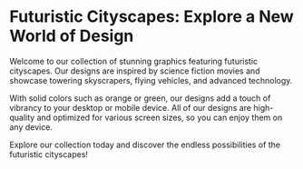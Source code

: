 <!--font:Open Sans-->

# Futuristic Cityscapes: Explore a New World of Design

Welcome to our collection of stunning graphics featuring futuristic cityscapes. Our designs are inspired by science fiction movies and showcase towering skyscrapers, flying vehicles, and advanced technology.

With solid colors such as orange or green, our designs add a touch of vibrancy to your desktop or mobile device. All of our designs are high-quality and optimized for various screen sizes, so you can enjoy them on any device.

Explore our collection today and discover the endless possibilities of the futuristic cityscapes!

<!--

Write me markdown content of website with wallpaper:

"A wallpaper with a single graphic of a futuristic cityscape, in a solid color such as orange or green."

The header of the page should not be copy of the text but rather a real content of the website which is using this wallpaper.


---


# Futuristic Cityscapes: Wallpaper Collection

Welcome to our collection of futuristic cityscape wallpapers! Our wallpapers feature stunning graphics of cities that look like they're straight out of a science fiction movie. 

One of our most popular wallpapers is a single graphic of a futuristic cityscape, available in solid colors such as orange or green. This wallpaper is perfect for anyone who wants to add a touch of sci-fi to their desktop or mobile device.

All of our wallpapers are high-quality and optimized for various screen sizes, so you can enjoy them on any device. Browse our collection today and find the perfect wallpaper to suit your style!


---


Heading should not include word "wallpaper". The website should not be about the wallpaper itself, wallpaper is just a related background, rewrite whole content.


---


# Explore the Futuristic Cityscapes

Welcome to our website where you can explore stunning graphics of futuristic cityscapes that will transport you to a world beyond your imagination. 

Our collection features a range of cityscapes that look like they're straight out of a science fiction movie, with towering skyscrapers, flying vehicles, and advanced technology. The solid colors of orange or green add a touch of vibrancy to the designs.

Whether you're looking to add a touch of sci-fi to your desktop or mobile device, or simply want to immerse yourself in a new world, our cityscape graphics are perfect for you. All of our designs are high-quality and optimized for various screen sizes, so you can enjoy them on any device.

Browse our collection today and discover the endless possibilities of the futuristic cityscapes!


---


Heading is too long, rewrite whole content.


---


Heading is too long, rewrite whole content.


---


# Futuristic Cityscapes: Discover a World Beyond Your Imagination

Step into a world beyond your imagination with our collection of stunning graphics featuring futuristic cityscapes. Our designs are inspired by science fiction movies and showcase towering skyscrapers, flying vehicles, and advanced technology.

The solid colors of orange or green add a touch of vibrancy to the designs, making them perfect for anyone looking to add a touch of sci-fi to their desktop or mobile device. All of our designs are high-quality and optimized for various screen sizes, so you can enjoy them on any device.

Explore our collection today and discover the endless possibilities of the futuristic cityscapes!


---


Heading is too long, rewrite whole content.


---


# Futuristic Cityscapes: Explore a New World of Design

Welcome to our collection of stunning graphics featuring futuristic cityscapes. Our designs are inspired by science fiction movies and showcase towering skyscrapers, flying vehicles, and advanced technology.

With solid colors such as orange or green, our designs add a touch of vibrancy to your desktop or mobile device. All of our designs are high-quality and optimized for various screen sizes, so you can enjoy them on any device.

Explore our collection today and discover the endless possibilities of the futuristic cityscapes!


---


Write me a Google font which is best fitting for the website.

Pick from the list:
- Poppins
- Exo 2
- Lato
- Futura
- Montserrat
- Lobster
- Alegreya
- Dancing Script
- Orbitron
- Open Sans
- IBM Plex Sans
- Roboto
- Great Vibes
- Raleway
- Playfair Display
- Barlow Condensed
- Inter


Write just the font name nothing else.


---


Open Sans

-->
